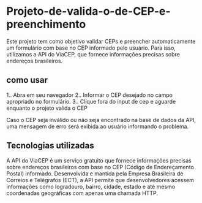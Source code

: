 # Projeto-de-valida-o-de-CEP-e-preenchimento
Este projeto tem como objetivo validar CEPs e preencher automaticamente um formulário com base no CEP informado pelo usuário. Para isso, utilizamos a API do ViaCEP, que fornece informações precisas sobre endereços brasileiros.

## como usar

1.. Abra em seu navegador
2.. Informar o CEP desejado no campo apropriado no formulário.
3.. Clique fora do input de cep e aguarde enquanto o projeto valida o CEP

Caso o CEP seja inválido ou não seja encontrado na base de dados da API, uma mensagem de erro será exibida ao usuário informando o problema.

## Tecnologias utilizadas

A API do ViaCEP é um serviço gratuito que fornece informações precisas sobre endereços brasileiros com base no CEP (Código de Endereçamento Postal) informado. Desenvolvida e mantida pela Empresa Brasileira de Correios e Telégrafos (ECT), a API permite que desenvolvedores acessem informações como logradouro, bairro, cidade, estado e até mesmo coordenadas geográficas com apenas uma chamada HTTP.

